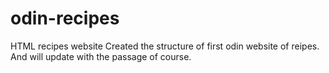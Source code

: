 # odin-recipes
HTML recipes website
Created the structure of first odin website of reipes. And will update with the passage of course.